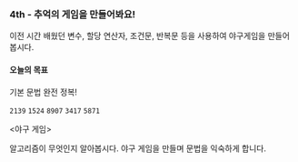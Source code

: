 ### 4th - 추억의 게임을 만들어봐요!

이전 시간 배웠던 변수, 할당 연산자, 조건문, 반복문 등을 사용하여 야구게임을 만들어봅시다.

#### 오늘의 목표

기본 문법 완전 정복!

`2139`
`1524`
`8907`
`3417`
`5871`

<야구 게임>

알고리즘이 무엇인지 알아봅시다.
야구 게임을 만들며 문법을 익숙하게 합니다.
